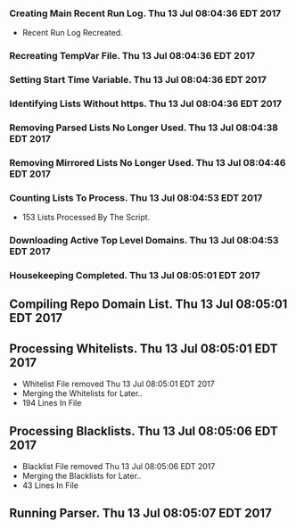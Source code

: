 ### Creating Main Recent Run Log. Thu 13 Jul 08:04:36 EDT 2017
* Recent Run Log Recreated.

### Recreating TempVar File. Thu 13 Jul 08:04:36 EDT 2017

### Setting Start Time Variable. Thu 13 Jul 08:04:36 EDT 2017

### Identifying Lists Without https. Thu 13 Jul 08:04:36 EDT 2017

### Removing Parsed Lists No Longer Used. Thu 13 Jul 08:04:38 EDT 2017

### Removing Mirrored Lists No Longer Used. Thu 13 Jul 08:04:46 EDT 2017

### Counting Lists To Process. Thu 13 Jul 08:04:53 EDT 2017
* 153 Lists Processed By The Script. 

### Downloading Active Top Level Domains. Thu 13 Jul 08:04:53 EDT 2017

### Housekeeping Completed. Thu 13 Jul 08:05:01 EDT 2017


## Compiling Repo Domain List. Thu 13 Jul 08:05:01 EDT 2017
## Processing Whitelists. Thu 13 Jul 08:05:01 EDT 2017
* Whitelist File removed Thu 13 Jul 08:05:01 EDT 2017
* Merging the Whitelists for Later..
* 194 Lines In File

## Processing Blacklists. Thu 13 Jul 08:05:06 EDT 2017
* Blacklist File removed Thu 13 Jul 08:05:06 EDT 2017
* Merging the Blacklists for Later..
* 43 Lines In File


## Running Parser. Thu 13 Jul 08:05:07 EDT 2017
